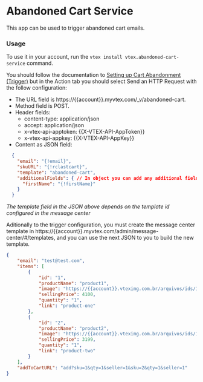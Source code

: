 # Abandoned Cart Service

This app can be used to trigger abandoned cart emails.

### Usage

To use it in your account, run the `vtex install vtex.abandoned-cart-service` command.

You should follow the documentation to [Setting up Cart Abandonment (Trigger)](https://help.vtex.com/tutorial/setting-up-abandoned-carts--tutorials_740) but in the Action tab you should select Send an HTTP Request with the follow configuration:

- The URL field is https://{{account}}.myvtex.com/_v/abandoned-cart.
- Method field is POST.
- Header fields:
	* content-type: application/json
	* accept: application/json
	* x-vtex-api-apptoken: {{X-VTEX-API-AppToken}}
	* x-vtex-api-appkey: {{X-VTEX-API-AppKey}}
- Content as JSON field:
```json
  {
    "email": "{!email}",
    "skuURL": "{!rclastcart}",
    "template": "abandoned-cart",
    "additionalFields": { // In object you can add any additional field to send in the mail
      "firstName": "{!firstName}"
    } 
  }
```
*The template field in the JSON above depends on the template id configured in the message center*

Aditionally to the trigger configuration, you must create the message center template in https://{{account}}.myvtex.com/admin/message-center/#/templates, and you can use the next JSON to you to build the new template.

```json
{
	"email": "test@test.com",
	"items": [
		{
			"id": "1",
			"productName": "product1",
			"image": "https://{{account}}.vteximg.com.br/arquivos/ids/155411/image1.jpg",
			"sellingPrice": 4100,
			"quantity": "1",
			"link": "product-one"
		},
		{
			"id": "2",
			"productName": "product2",
			"image": "https://{{account}}.vteximg.com.br/arquivos/ids/155403/image2.jpg",
			"sellingPrice": 3199,
			"quantity": "1",
			"link": "product-two"
		}
	],
	"addToCartURL": "add?sku=1&qty=1&seller=1&sku=2&qty=1&seller=1"
}
```
